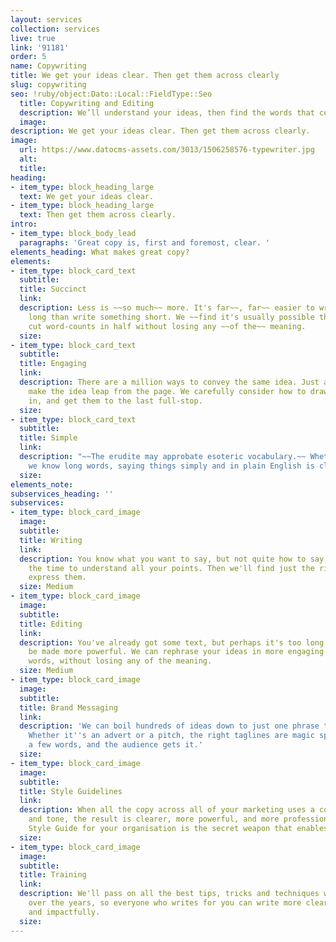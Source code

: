 ```yaml
---
layout: services
collection: services
live: true
link: '91181'
order: 5
name: Copywriting
title: We get your ideas clear. Then get them across clearly
slug: copywriting
seo: !ruby/object:Dato::Local::FieldType::Seo
  title: Copywriting and Editing
  description: We’ll understand your ideas, then find the words that communicate them.
  image: 
description: We get your ideas clear. Then get them across clearly.
image:
  url: https://www.datocms-assets.com/3013/1506258576-typewriter.jpg
  alt: 
  title: 
heading:
- item_type: block_heading_large
  text: We get your ideas clear.
- item_type: block_heading_large
  text: Then get them across clearly.
intro:
- item_type: block_body_lead
  paragraphs: 'Great copy is, first and foremost, clear. '
elements_heading: What makes great copy?
elements:
- item_type: block_card_text
  subtitle: 
  title: Succinct
  link: 
  description: Less is ~~so much~~ more. It's far~~, far~~ easier to write something
    long than write something short. We ~~find it's usually possible that we~~ can
    cut word-counts in half without losing any ~~of the~~ meaning.
  size: 
- item_type: block_card_text
  subtitle: 
  title: Engaging
  link: 
  description: There are a million ways to convey the same idea. Just a few of them
    make the idea leap from the page. We carefully consider how to draw the reader
    in, and get them to the last full-stop.
  size: 
- item_type: block_card_text
  subtitle: 
  title: Simple
  link: 
  description: "~~The erudite may approbate esoteric vocabulary.~~ Whether or not
    we know long words, saying things simply and in plain English is clearer for everyone."
  size: 
elements_note: 
subservices_heading: ''
subservices:
- item_type: block_card_image
  image: 
  subtitle: 
  title: Writing
  link: 
  description: You know what you want to say, but not quite how to say it. We'll take
    the time to understand all your points. Then we'll find just the right words to
    express them.
  size: Medium
- item_type: block_card_image
  image: 
  subtitle: 
  title: Editing
  link: 
  description: You've already got some text, but perhaps it's too long, or needs to
    be made more powerful. We can rephrase your ideas in more engaging terms, in fewer
    words, without losing any of the meaning.
  size: Medium
- item_type: block_card_image
  image: 
  subtitle: 
  title: Brand Messaging
  link: 
  description: 'We can boil hundreds of ideas down to just one phrase that hits home.
    Whether it''s an advert or a pitch, the right taglines are magic spells: you utter
    a few words, and the audience gets it.'
  size: 
- item_type: block_card_image
  image: 
  subtitle: 
  title: Style Guidelines
  link: 
  description: When all the copy across all of your marketing uses a consistent style
    and tone, the result is clearer, more powerful, and more professional. A bespoke
    Style Guide for your organisation is the secret weapon that enables this.
  size: 
- item_type: block_card_image
  image: 
  subtitle: 
  title: Training
  link: 
  description: We'll pass on all the best tips, tricks and techniques we've learnt
    over the years, so everyone who writes for you can write more clearly, succinctly
    and impactfully.
  size: 
---
```


